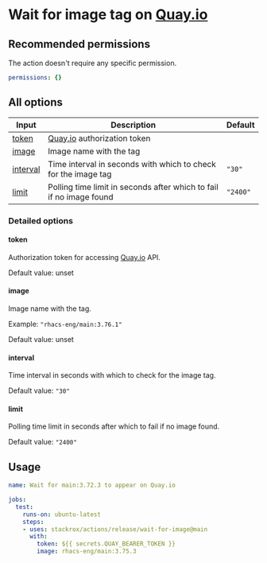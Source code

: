 # Wait for image tag on [Quay.io](quay.io)

## Recommended permissions

The action doesn't require any specific permission.

```yaml
permissions: {}
```

## All options

| Input                 | Description                                                          | Default  |
| --------------------- | -------------------------------------------------------------------- | -------- |
| [token](#token)       | [Quay.io](quay.io) authorization token                               |          |
| [image](#image)       | Image name with the tag                                              |          |
| [interval](#interval) | Time interval in seconds with which to check for the image tag       | `"30"`   |
| [limit](#limit)       | Polling time limit in seconds after which to fail if no image found  | `"2400"` |

### Detailed options

#### token

Authorization token for accessing [Quay.io](quay.io) API.

Default value: unset

#### image

Image name with the tag.

Example: `"rhacs-eng/main:3.76.1"`

Default value: unset

#### interval

Time interval in seconds with which to check for the image tag.

Default value: `"30"`

#### limit

Polling time limit in seconds after which to fail if no image found.

Default value: `"2400"`

## Usage

```yaml
name: Wait for main:3.72.3 to appear on Quay.io

jobs:
  test:
    runs-on: ubuntu-latest
    steps:
    - uses: stackrox/actions/release/wait-for-image@main
      with:
        token: ${{ secrets.QUAY_BEARER_TOKEN }}
        image: rhacs-eng/main:3.75.3
```
